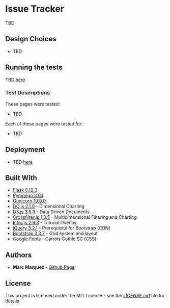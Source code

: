 # Issue Tracker

TBD

## Design Choices

* TBD

## Running the tests

TBD [here](https://docs.google.com/spreadsheets/d/1JuIEZ_lForOe0CpePoWHY-vdiUOLn1gA_eFDugBtlLE/edit?usp=sharing) 

### Test Descriptions

These pages were tested:
* TBD 

Each of these pages were tested for:
* TBD


## Deployment
* TBD [here](https://football-analyst.herokuapp.com/)

## Built With

* [Flask 0.12.3](http://flask.pocoo.org/)
* [Pymongo 3.6.1](https://api.mongodb.com/python/current/)
* [Gunicorn 19.9.0](http://gunicorn.org/)
* [DC.js 2.1.0](https://dc-js.github.io/dc.js/) - Dimensional Charting
* [D3.js 3.5.3](https://d3js.org/) - Data Driven Documents
* [Crossfilter.js 1.3.5](http://square.github.io/crossfilter/) - Multidimensional Filtering and Charting
* [Intro.js 2.9.3](https://introjs.com/) - Tutorial Overlay
* [jQuery 3.2.1](http://code.jquery.com/) - Prerequisite for Bootstrap (CDN)
* [Bootstrap 3.3.7](https://getbootstrap.com/) - Grid system and layout
* [Google Fonts](fonts.google.com) - Carrois Gothic SC (CSS)

## Authors

* **Marc Marquez** - [Github Page](https://github.com/marc-marquez/)

## License

This project is licensed under the MIT License - see the [LICENSE.md](LICENSE.md) file for details
